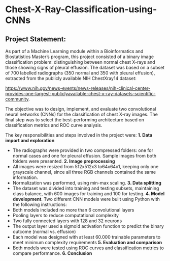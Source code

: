 # **Chest-X-Ray-Classification-using-CNNs**

## Project Statement:

As part of a Machine Learning module within a Bioinformatics and Biostatistics Master’s program, this project consisted of a binary image classification problem: distinguishing between normal chest X-rays and those showing signs of pleural effusion. The dataset was based on a subset of 700 labelled radiographs (350 normal and 350 with pleural effusion), extracted from the publicly available NIH ChestXray14 dataset:

https://www.nih.gov/news-events/news-releases/nih-clinical-center-provides-one-largest-publiclyavailable-chest-x-ray-datasets-scientific-community.

The objective was to design, implement, and evaluate two convolutional neural networks (CNNs) for the classification of chest X-ray images. The final step was to select the best-performing architecture based on classification metrics and ROC curve analysis.

The key responsibilities and steps involved in the project were:
**1.	Data import and exploration**
- The radiographs were provided in two compressed folders: one for normal cases and one for pleural effusion. Sample images from both folders were presented.
**2.	Image preprocessing**
-	All images were resized from 512x512x3 to64x64x1, keeping only one grayscale channel, since all three RGB channels contained the same information. 
-	Normalization was performed, using min-max scaling.
**3.	Data splitting**
-	The dataset was divided into training and testing subsets, maintaining class balance, with 600 images for training and 100 for testing. 
**4.	Model development**. Two different CNN models were built using Python with the following instructions:
-	Both models included no more than 6 convolutional layers
-	Pooling layers to reduce computational complexity
-	Two fully connected layers with 128 and 32 neurons
- The output layer used a sigmoid activation function to predict the binary outcome (normal vs. effusion)
-	Each model was designed with at least 60.000 trainable parameters to meet minimum complexity requirements
**5.	Evaluation and comparison**
-	Both models were tested using ROC curves and classification metrics to compare performance. 
**6.	Conclusion**

